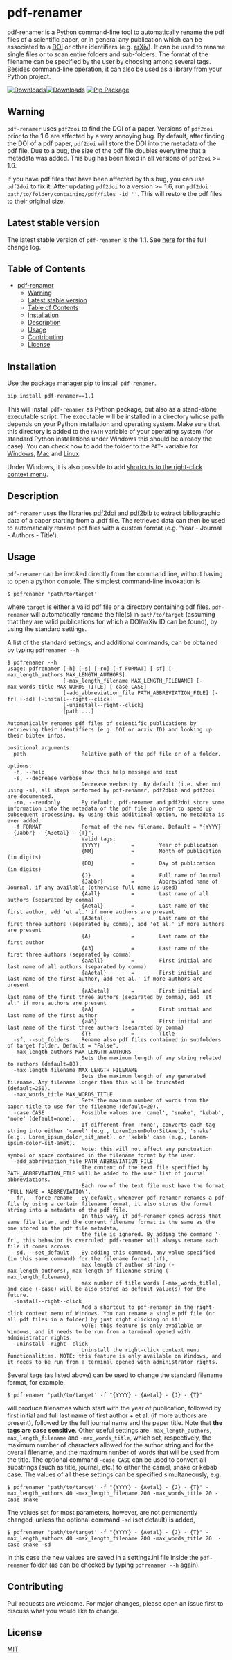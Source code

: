 # pdf-renamer
pdf-renamer is a Python command-line tool to automatically rename the pdf files of a scientific paper, or in general any publication which can be associated to a [DOI](http://dx.doi.org) or
other identifiers (e.g. [arXiv](https://arxiv.org)). It can be used to rename single files or to scan entire folders and sub-folders.
The format of the filename can be specified by the user by choosing among several tags. Besides command-line operation, it can also be used as a library
from your Python project. 

[![Downloads](https://pepy.tech/badge/pdf-renamer)](https://pepy.tech/project/pdf-renamer)[![Downloads](https://pepy.tech/badge/pdf-renamer/month)](https://pepy.tech/project/pdf-renamer)
[![Pip Package](https://img.shields.io/pypi/v/pdf-renamer?logo=PyPI)](https://pypi.org/project/pdf-renamer?versions=1.0?versions=1.1)

## Warning
```pdf-renamer``` uses ```pdf2doi``` to find the DOI of a paper. Versions of ```pdf2doi``` prior to the **1.6** are affected by a very annoying bug. By default, after finding the DOI of a pdf paper, ```pdf2doi``` will store the DOI into the metadata of the pdf file. Due to a bug, the size of the pdf file doubles everytime that a metadata was added. This bug has been fixed in all versions of ```pdf2doi``` >= 1.6. 

If you have pdf files that have been affected by this bug, you can use ```pdf2doi``` to fix it. After updating ```pdf2doi``` to a version >= 1.6, run ```pdf2doi path/to/folder/containing/pdf/files -id ''```. This will restore the pdf files to their original size.


## Latest stable version
The latest stable version of ```pdf-renamer``` is the **1.1**. See [here](https://github.com/MicheleCotrufo/pdf-renamer/releases) for the full change log.

## Table of Contents
- [pdf-renamer](#pdf-renamer)
  - [Warning](#warning)
  - [Latest stable version](#latest-stable-version)
  - [Table of Contents](#table-of-contents)
  - [Installation](#installation)
  - [Description](#description)
  - [Usage](#usage)
  - [Contributing](#contributing)
  - [License](#license)

## Installation
Use the package manager pip to install ```pdf-renamer```.

```bash
pip install pdf-renamer==1.1
```
This will install ```pdf-renamer``` as  Python package, but also as a stand-alone executable script. 
The executable will be installed in a directory whose path depends on your Python installation and operating system. 
Make sure that this directory is added to the ```PATH``` variable of your operating system (for standard Python installations under Windows this should be already the case). 
You can check how to add the folder to the ```PATH``` variable for [Windows](https://www.google.com/search?q=python+add+script+folder+to+path+windows), 
[Mac](https://www.google.com/search?q=python+add+script+folder+to+path+mac) and [Linux](https://www.google.com/search?q=python+add+script+folder+to+path+linux).

Under Windows, it is also possible to add [shortcuts to the right-click context menu](#installing-the-shortcuts-in-the-right-click-context-menu-of-windows).

## Description
```pdf-renamer``` uses the libraries [pdf2doi](https://github.com/MicheleCotrufo/pdf2doi) and [pdf2bib](https://github.com/MicheleCotrufo/pdf2bib) to extract 
bibliographic data of a paper starting from a .pdf file. The retrieved data can then be used to automatically rename pdf files with a custom format (e.g. 'Year - Journal - Authors - Title').

## Usage

```pdf-renamer``` can be invoked directly from the command line, without having to open a python console.
The simplest command-line invokation is

```
$ pdfrenamer 'path/to/target'
```
where ```target``` is either a valid pdf file or a directory containing pdf files. ```pdf-renamer``` will automatically rename the file(s) in ```path/to/target``` 
(assuming that they are valid publications for which a DOI/arXiv ID can be found), by using the standard settings.

A list of the standard settings, and additional commands, can be obtained by typing ```pdfrenamer --h```

```
$ pdfrenamer --h
usage: pdfrenamer [-h] [-s] [-ro] [-f FORMAT] [-sf] [-max_length_authors MAX_LENGTH_AUTHORS]
                  [-max_length_filename MAX_LENGTH_FILENAME] [-max_words_title MAX_WORDS_TITLE] [-case CASE]
                  [-add_abbreviation_file PATH_ABBREVIATION_FILE] [-fr] [-sd] [-install--right--click]
                  [-uninstall--right--click]
                  [path ...]

Automatically renames pdf files of scientific publications by retrieving their identifiers (e.g. DOI or arxiv ID) and looking up their bibtex infos.

positional arguments:
  path                  Relative path of the pdf file or of a folder.

options:
  -h, --help            show this help message and exit
  -s, --decrease_verbose
                        Decrease verbosity. By default (i.e. when not using -s), all steps performed by pdf-renamer, pdf2dbib and pdf2doi are documented.
  -ro, --readonly       By default, pdf-renamer and pdf2doi store some information into the metadata of the pdf file in order to speed up subsequent processing. By using this additional option, no metadata is ever added.
  -f FORMAT             Format of the new filename. Default = "{YYYY} - {Jabbr} - {A3etal} - {T}".
                        Valid tags:
                        {YYYY}          =        Year of publication
                        {MM}            =        Month of publication (in digits)
                        {DD}            =        Day of publication (in digits)
                        {J}             =        Full name of Journal
                        {Jabbr}         =        Abbreviated name of Journal, if any available (otherwise full name is used)
                        {Aall}          =        Last name of all authors (separated by comma)
                        {Aetal}         =        Last name of the first author, add 'et al.' if more authors are present
                        {A3etal}        =        Last name of the first three authors (separated by comma), add 'et al.' if more authors are present
                        {A}             =        Last name of the first author
                        {A3}            =        Last name of the first three authors (separated by comma)
                        {aAall}         =        First initial and last name of all authors (separated by comma)
                        {aAetal}        =        First initial and last name of the first author, add 'et al.' if more authors are present
                        {aA3etal}       =        First initial and last name of the first three authors (separated by comma), add 'et al.' if more authors are present
                        {aA}            =        First initial and last name of the first author
                        {aA3}           =        First initial and last name of the first three authors (separated by comma)
                        {T}             =        Title
  -sf, --sub_folders    Rename also pdf files contained in subfolders of target folder. Default = "False".
  -max_length_authors MAX_LENGTH_AUTHORS
                        Sets the maximum length of any string related to authors (default=80).
  -max_length_filename MAX_LENGTH_FILENAME
                        Sets the maximum length of any generated filename. Any filename longer than this will be truncated (default=250).
  -max_words_title MAX_WORDS_TITLE
                        Sets the maximum number of words from the paper title to use for the filename (default=20).
  -case CASE            Possible values are 'camel', 'snake', 'kebab', 'none' (default=none).
                        If different from 'none', converts each tag string into either 'camel' (e.g., LoremIpsumDolorSitAmet), 'snake' (e.g., Lorem_ipsum_dolor_sit_amet), or 'kebab' case (e.g., Lorem-ipsum-dolor-sit-amet).
                        Note: this will not affect any punctuation symbol or space contained in the filename format by the user.
  -add_abbreviation_file PATH_ABBREVIATION_FILE
                        The content of the text file specified by PATH_ABBREVIATION_FILE will be added to the user list of journal abbreviations.
                        Each row of the text file must have the format 'FULL NAME = ABBREVIATION'.
  -fr, --force_rename   By default, whenever pdf-renamer renames a pdf file by using a certain filename format, it also stores the format string into a metadata of the pdf file.
                        In this way, if pdf-renamer comes across that same file later, and the current filename format is the same as the one stored in the pdf file metadata,
                        the file is ignored. By adding the command '-fr', this behavior is overruled: pdf-renamer will always rename each file it comes across.
  -sd, --set_default    By adding this command, any value specified (in this same command) for the filename format (-f),
                        max length of author string (-max_length_authors), max length of filename string (-max_length_filename),
                        max number of title words (-max_words_title), and case (-case) will be also stored as default value(s) for the future.
  -install--right--click
                        Add a shortcut to pdf-renamer in the right-click context menu of Windows. You can rename a single pdf file (or all pdf files in a folder) by just right clicking on it!
                        NOTE: this feature is only available on Windows, and it needs to be run from a terminal opened with administrator rights.
  -uninstall--right--click
                        Uninstall the right-click context menu functionalities. NOTE: this feature is only available on Windows, and it needs to be run from a terminal opened with administrator rights.
```
Several tags (as listed above) can be used to change the standard filename format, for example,
```
$ pdfrenamer 'path/to/target' -f "{YYYY} - {Aetal} - {J} - {T}"
```
will produce filenames which start with the year of publication, followed by first initial and full last name of first author + et al. (if more authors are present), followed by the full
journal name and the paper title.  Note that **the tags are case sensitive**.
Other useful settings are `-max_length_authors`, `-max_length_filename` and `-max_words_title`, which set, respectively, the maximum number of characters allowed for the author string and for the overall filename, and the maximum nunber of words that will be used from the title.
The optional command  `-case CASE` can be used to convert all substrings (such as title, journal, etc.) to either the camel, snake or kebab case. The values of all these settings can be specified simultaneously, e.g.
```
$ pdfrenamer 'path/to/target' -f "{YYYY} - {Aetal} - {J} - {T}" -max_length_authors 40 -max_length_filename 200 -max_words_title 20 -case snake
```
The values set for most parameters, however, are not permanently changed, unless the optional command ```-sd``` (set default) is added,
```
$ pdfrenamer 'path/to/target' -f "{YYYY} - {Aetal} - {J} - {T}" -max_length_authors 40 -max_length_filename 200 -max_words_title 20  -case snake -sd
```
In this case the new values are saved in a settings.ini file inside the ```pdf-renamer``` folder (as can be checked by typing ```pdfrenamer --h``` again).



## Contributing
Pull requests are welcome. For major changes, please open an issue first to discuss what you would like to change.


## License
[MIT](https://choosealicense.com/licenses/mit/)
